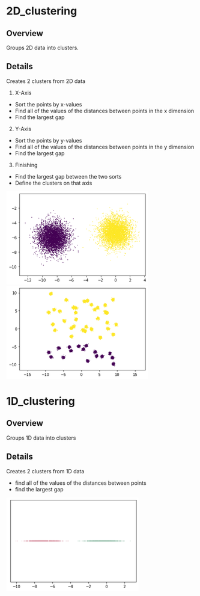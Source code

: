 # 2D_clustering
## Overview
Groups 2D data into clusters.
## Details

Creates 2 clusters from 2D data

1. X-Axis
- Sort the points by x-values
- Find all of the values of the distances between points in the x dimension
- Find the largest gap

2. Y-Axis
- Sort the points by y-values
- Find all of the values of the distances between points in the y dimension
- Find the largest gap

3. Finishing
- Find the largest gap between the two sorts
- Define the clusters on that axis

![Image](2dclusterplot.png)
![Image](2dclusterplot2.png)

# 1D_clustering
## Overview
Groups 1D data into clusters
## Details

Creates 2 clusters from 1D data

- find all of the values of the distances between points
- find the largest gap

![Image](1dclustering.png)
